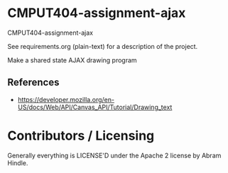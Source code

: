 # CMPUT404-assignment-ajax

CMPUT404-assignment-ajax

See requirements.org (plain-text) for a description of the project.

Make a shared state AJAX drawing program

## References

- https://developer.mozilla.org/en-US/docs/Web/API/Canvas_API/Tutorial/Drawing_text

# Contributors / Licensing

Generally everything is LICENSE'D under the Apache 2 license by Abram Hindle.

